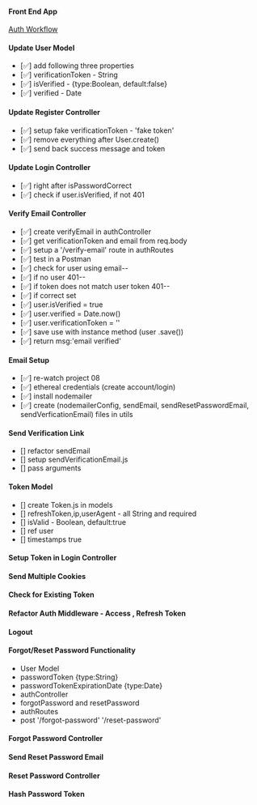#### Front End App

[Auth Workflow](https://react-node-user-workflow-front-end.netlify.app/)

#### Update User Model

-  [✅] add following three properties
-  [✅] verificationToken - String
-  [✅] isVerified - {type:Boolean, default:false}
-  [✅] verified - Date

#### Update Register Controller

-  [✅] setup fake verificationToken - 'fake token'
-  [✅] remove everything after User.create()
-  [✅] send back success message and token

#### Update Login Controller

-  [✅] right after isPasswordCorrect
-  [✅] check if user.isVerified, if not 401

#### Verify Email Controller

-  [✅] create verifyEmail in authController
-  [✅] get verificationToken and email from req.body
-  [✅] setup a '/verify-email' route in authRoutes
-  [✅] test in a Postman
-  [✅] check for user using email--
-  [✅] if no user 401--
-  [✅] if token does not match user token 401--
-  [✅] if correct set
-  [✅] user.isVerified = true
-  [✅] user.verified = Date.now()
-  [✅] user.verificationToken = ''
-  [✅] save use with instance method (user .save())
-  [✅] return msg:'email verified'

#### Email Setup

-  [✅] re-watch project 08
-  [✅] ethereal credentials (create account/login)
-  [✅] install nodemailer
-  [✅] create (nodemailerConfig, sendEmail,
   sendResetPasswordEmail, sendVerficationEmail) files in utils

#### Send Verification Link

-  [] refactor sendEmail
-  [] setup sendVerificationEmail.js
-  [] pass arguments

#### Token Model

-  [] create Token.js in models
-  [] refreshToken,ip,userAgent - all String and required
-  [] isValid - Boolean, default:true
-  [] ref user
-  [] timestamps true

#### Setup Token in Login Controller

#### Send Multiple Cookies

#### Check for Existing Token

#### Refactor Auth Middleware - Access , Refresh Token

#### Logout

#### Forgot/Reset Password Functionality

-  User Model
-  passwordToken {type:String}
-  passwordTokenExpirationDate {type:Date}
-  authController
-  forgotPassword and resetPassword
-  authRoutes
-  post '/forgot-password' '/reset-password'

#### Forgot Password Controller

#### Send Reset Password Email

#### Reset Password Controller

#### Hash Password Token
